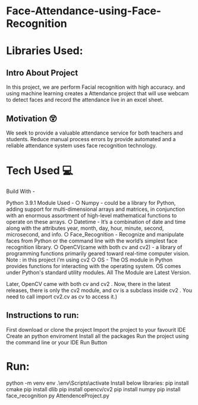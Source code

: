 # Face-Attendance-using-Face-Recognition

# Libraries Used:

## Intro About Project
In this project, we are perform Facial recognition with high accuracy. and using machine learning creates a Attendance project that will use webcam to detect faces and record the attendance live in an excel sheet.

## Motivation 😲
We seek to provide a valuable attendance service for both teachers and students. Reduce manual process errors by provide automated and a reliable attendance system uses face recognition technology.



# Tech Used 💻
Build With -

Python 3.9.1
Module Used -
○ Numpy - could be a library for Python, adding support for multi-dimensional arrays and matrices, in conjunction with an enormous assortment of high-level mathematical functions to operate on these arrays.
○ Datetime - It’s a combination of date and time along with the attributes year, month, day, hour, minute, second, microsecond, and info.
○ Face_Recognition - Recognize and manipulate faces from Python or the command line with the world’s simplest face recognition library.
○ OpenCV(came with both cv and cv2) - a library of programming functions primarily geared toward real-time computer vision.
Note : in this project i'm using cv2
○ OS - The OS module in Python provides functions for interacting with the operating system. OS comes under Python's standard utility modules.
All The Module are Latest Version.


Later, OpenCV came with both cv and cv2 . Now, there in the latest releases, there is only the cv2 module, and cv is a subclass inside cv2 . You need to call import cv2.cv as cv to access it.)


## Instructions to run:
First download or clone the project
Import the project to your favourit IDE
Create an python enviroment
Install all the packages
Run the project using the command line or your IDE Run Button


# Run:
python -m venv env
.\env\Scripts\activate
Install below libraries:
pip install cmake
pip install dlib
pip install opencv/cv2
pip install numpy
pip install face_recognition
py AttendenceProject.py
